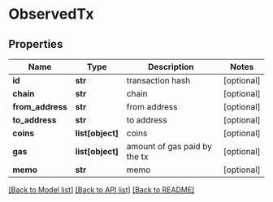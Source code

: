 # ObservedTx

## Properties
Name | Type | Description | Notes
------------ | ------------- | ------------- | -------------
**id** | **str** | transaction hash | [optional] 
**chain** | **str** | chain | [optional] 
**from_address** | **str** | from address | [optional] 
**to_address** | **str** | to address | [optional] 
**coins** | **list[object]** | coins | [optional] 
**gas** | **list[object]** | amount of gas paid by the tx | [optional] 
**memo** | **str** | memo | [optional] 

[[Back to Model list]](../README.md#documentation-for-models) [[Back to API list]](../README.md#documentation-for-api-endpoints) [[Back to README]](../README.md)


